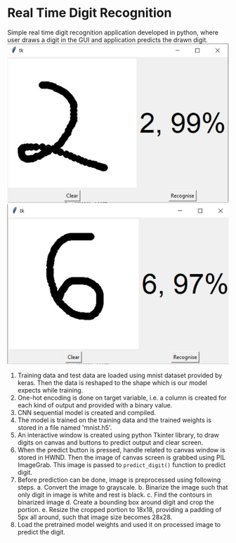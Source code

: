 # Real Time Digit Recognition

Simple real time digit recognition application developed in python, where user draws a digit in the GUI and application predicts the drawn digit.
![Test Image 1](sample-1.jpg)
![Test Image 2](sample-2.jpg)

1. Training data and test data are loaded using mnist dataset provided by keras. Then the data is reshaped to the shape which is our model expects while training.
2. One-hot encoding is done on target variable, i.e. a column is created for each kind of output and provided with a binary value.
3. CNN sequential model is created  and compiled.
4. The model is trained on the training data and the trained weights is stored in a file named 'mnist.h5'.
5. An interactive window is created using python Tkinter library, to draw digits on canvas and buttons to predict output and clear screen.
6. When the predict button is pressed, handle related to canvas window is stored in HWND. Then the image of canvas screen is grabbed using PIL ImageGrab. This image is passed to `predict_digit()` function to predict digit.
7. Before prediction can be done, image is preprocessed using following steps.
    a. Convert the image to grayscale.
    b. Binarize the image such that only digit in image is white and rest is black.
    c. Find the contours in binarized image
    d. Create a bounding box around digit and crop the portion.
    e. Resize the cropped portion to 18x18, providing a padding of 5px all around, such that image size becomes 28x28.
8. Load the pretrained model weights and used it on processed image to predict the digit.